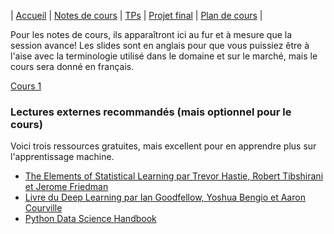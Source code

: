 | [Accueil](index.md) | [Notes de cours](notes-de-cours.md) | [TPs](travaux-pratiques.md) | [Projet final](projet-final.md) | [Plan de cours](plan-de-cours.md) |

Pour les notes de cours, ils apparaîtront ici au fur et à mesure que la session avance! Les slides sont en anglais pour que vous puissiez être à l'aise avec la terminologie
utilisé dans le domaine et sur le marché, mais le cours sera donné en français.

<a href="https://docs.google.com/presentation/d/12gthsJZ8F9tdSkSy_FLcUlCSquvNsA0E8joL_ok0ufw/edit?usp=sharing" target="_blank" rel="noopener noreferer">Cours 1</a>

### Lectures externes recommandés (mais optionnel pour le cours)
Voici trois ressources gratuites, mais excellent pour en apprendre plus sur l'apprentissage machine.
- <a href="https://web.stanford.edu/~hastie/Papers/ESLII.pdf" target="_blank" rel="noopener noreferer">The Elements of Statistical Learning par Trevor Hastie, Robert Tibshirani et Jerome Friedman</a>
- <a href="https://www.deeplearningbook.org/" target="_blank" rel="noopener noreferer">Livre du Deep Learning par Ian Goodfellow, Yoshua Bengio et Aaron Courville</a>
- <a href="https://github.com/jakevdp/PythonDataScienceHandbook" target="_blank" rel="noopener noreferer">Python Data Science Handbook</a> 